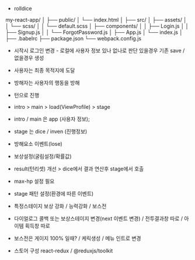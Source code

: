 * rolldice

my-react-app/
│
├── public/
│   └── index.html
│
├── src/
│   ├── assets/
│   │   └── scss/
│   │       └── default.scss
│   ├── components/
│   │   ├── Login.js
│   │   ├── Signup.js
│   │   └── ForgotPassword.js
│   ├── App.js
│   └── index.js
│
├── .babelrc
├── package.json
└── webpack.config.js

* 시작시 로그인 변경 - 로컬에 사용자 정보 있나 없나로 판단 있을경우 기존 save / 없을경우 생성
* 사용자는 최종 목적지에 도달
* 방해자는 사용자의 행동을 방해
* 턴으로 진행

* intro > main > load(ViewProfile) > stage
* intro / main 은 app (사용자 정보);
* stage 는 dice / inven (진행정보)

* 방해요소 이벤트(lose)
* 보상설정(굴림설정/확률값)

* result(턴리셋) 개선 > dice에서 결과 연산후 stage에서 호출

* max-hp 설정 필요

* stage 패턴 설정(환경에 따른 이벤트)
* 특정스테이지 보상 강화 / 능력강화 / 보스전

* 다이얼로그 콜백 또는 보상스테이지 변경(next 이벤트 변경) / 전투결과창 따로 / 아이템 획득창 따로
* 보스전은 게이지 100% 일때? / 케릭생성 / 메뉴 인트로 변경

* 스토어 구성 react-redux / @reduxjs/toolkit
<!-- * 스토어 구성 useReducer / Context API  -->